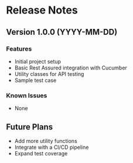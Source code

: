 # Release Notes

## Version 1.0.0 (YYYY-MM-DD)

### Features
- Initial project setup
- Basic Rest Assured integration with Cucumber
- Utility classes for API testing
- Sample test case

### Known Issues
- None

## Future Plans
- Add more utility functions
- Integrate with a CI/CD pipeline
- Expand test coverage
